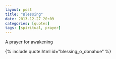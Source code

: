 ```yaml
---
layout: post
title: "Blessing"
date: 2013-12-27 20:09
categories: [quotes]
tags: [spiritual, prayer]
---
```


A prayer for awakening

{% include quote.html id="blessing_o_donahue" %}
